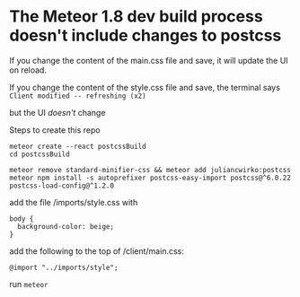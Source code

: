 # The Meteor 1.8 dev build process doesn't include changes to postcss

If you change the content of the main.css file and save, it will update the UI on reload.

If you change the content of the style.css file and save, the terminal says `Client modified -- refreshing (x2)`

but the UI _doesn't_ change


Steps to create this repo
```
meteor create --react postcssBuild
cd postcssBuild

meteor remove standard-minifier-css && meteor add juliancwirko:postcss
meteor npm install -s autoprefixer postcss-easy-import postcss@^6.0.22 postcss-load-config@^1.2.0
```
add the file /imports/style.css with
```
body {
  background-color: beige;
}
```
add the following to the top of /client/main.css:
```
@import "../imports/style";
```
run `meteor`